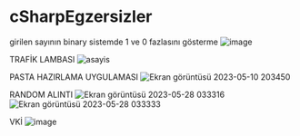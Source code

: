 # cSharpEgzersizler
girilen sayının binary sistemde 1 ve 0 fazlasını gösterme
![image](https://github.com/selinpir/cSharpEgzersizler/assets/113732977/1da3a2e8-3bc3-4ac4-9227-285171885309)



TRAFİK LAMBASI
![asayis](https://user-images.githubusercontent.com/113732977/236689654-d9d579e1-59de-4f0e-beef-8b3a36913160.png)

PASTA HAZIRLAMA UYGULAMASI
![Ekran görüntüsü 2023-05-10 203450](https://github.com/selinpir/cSharpEgzersizler/assets/113732977/ad415126-a329-47c2-b755-64d49a9f6f59)

RANDOM ALINTI
![Ekran görüntüsü 2023-05-28 033316](https://github.com/selinpir/cSharpEgzersizler/assets/113732977/9257fc5b-2349-4614-93ab-062c5ca4d00a)
![Ekran görüntüsü 2023-05-28 033333](https://github.com/selinpir/cSharpEgzersizler/assets/113732977/ae5509ef-0d3e-4e3f-8bd7-3970ca1a85b3)


VKİ
![image](https://github.com/selinpir/cSharpEgzersizler/assets/113732977/306294d9-85a1-49c1-a6ff-6ea01ad72e04)
